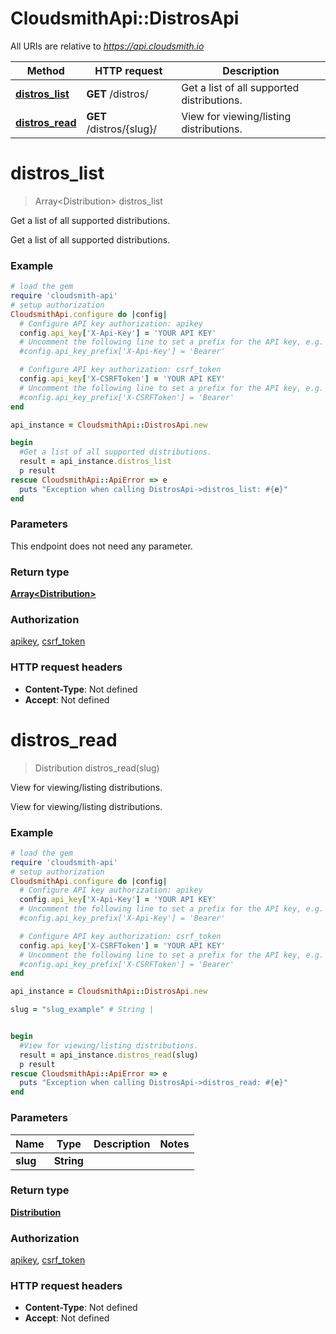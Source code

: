 # CloudsmithApi::DistrosApi

All URIs are relative to *https://api.cloudsmith.io*

Method | HTTP request | Description
------------- | ------------- | -------------
[**distros_list**](DistrosApi.md#distros_list) | **GET** /distros/ | Get a list of all supported distributions.
[**distros_read**](DistrosApi.md#distros_read) | **GET** /distros/{slug}/ | View for viewing/listing distributions.


# **distros_list**
> Array&lt;Distribution&gt; distros_list

Get a list of all supported distributions.

Get a list of all supported distributions.

### Example
```ruby
# load the gem
require 'cloudsmith-api'
# setup authorization
CloudsmithApi.configure do |config|
  # Configure API key authorization: apikey
  config.api_key['X-Api-Key'] = 'YOUR API KEY'
  # Uncomment the following line to set a prefix for the API key, e.g. 'Bearer' (defaults to nil)
  #config.api_key_prefix['X-Api-Key'] = 'Bearer'

  # Configure API key authorization: csrf_token
  config.api_key['X-CSRFToken'] = 'YOUR API KEY'
  # Uncomment the following line to set a prefix for the API key, e.g. 'Bearer' (defaults to nil)
  #config.api_key_prefix['X-CSRFToken'] = 'Bearer'
end

api_instance = CloudsmithApi::DistrosApi.new

begin
  #Get a list of all supported distributions.
  result = api_instance.distros_list
  p result
rescue CloudsmithApi::ApiError => e
  puts "Exception when calling DistrosApi->distros_list: #{e}"
end
```

### Parameters
This endpoint does not need any parameter.

### Return type

[**Array&lt;Distribution&gt;**](Distribution.md)

### Authorization

[apikey](../README.md#apikey), [csrf_token](../README.md#csrf_token)

### HTTP request headers

 - **Content-Type**: Not defined
 - **Accept**: Not defined



# **distros_read**
> Distribution distros_read(slug)

View for viewing/listing distributions.

View for viewing/listing distributions.

### Example
```ruby
# load the gem
require 'cloudsmith-api'
# setup authorization
CloudsmithApi.configure do |config|
  # Configure API key authorization: apikey
  config.api_key['X-Api-Key'] = 'YOUR API KEY'
  # Uncomment the following line to set a prefix for the API key, e.g. 'Bearer' (defaults to nil)
  #config.api_key_prefix['X-Api-Key'] = 'Bearer'

  # Configure API key authorization: csrf_token
  config.api_key['X-CSRFToken'] = 'YOUR API KEY'
  # Uncomment the following line to set a prefix for the API key, e.g. 'Bearer' (defaults to nil)
  #config.api_key_prefix['X-CSRFToken'] = 'Bearer'
end

api_instance = CloudsmithApi::DistrosApi.new

slug = "slug_example" # String | 


begin
  #View for viewing/listing distributions.
  result = api_instance.distros_read(slug)
  p result
rescue CloudsmithApi::ApiError => e
  puts "Exception when calling DistrosApi->distros_read: #{e}"
end
```

### Parameters

Name | Type | Description  | Notes
------------- | ------------- | ------------- | -------------
 **slug** | **String**|  | 

### Return type

[**Distribution**](Distribution.md)

### Authorization

[apikey](../README.md#apikey), [csrf_token](../README.md#csrf_token)

### HTTP request headers

 - **Content-Type**: Not defined
 - **Accept**: Not defined



